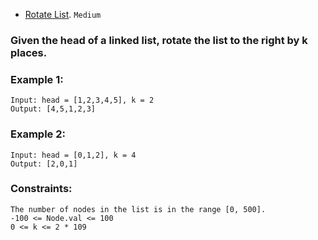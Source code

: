 - [Rotate List](https://leetcode.com/problems/rotate-list/).
`Medium`

### Given the head of a linked list, rotate the list to the right by k places.

 

### Example 1:

```
Input: head = [1,2,3,4,5], k = 2
Output: [4,5,1,2,3]
```
### Example 2:

```
Input: head = [0,1,2], k = 4
Output: [2,0,1]
``` 

### Constraints:
```
The number of nodes in the list is in the range [0, 500].
-100 <= Node.val <= 100
0 <= k <= 2 * 109
```
